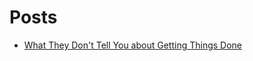 # Posts

* [What They Don't Tell You about Getting Things Done](blog/what-they-dont-tell-you-about-getting-things-done)
